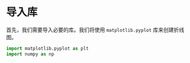 # 导入库

首先，我们需要导入必要的库。我们将使用 `matplotlib.pyplot` 库来创建折线图。

```python
import matplotlib.pyplot as plt
import numpy as np
```
